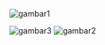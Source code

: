 
![gambar1](https://github.com/muhammadzidanfadilah/Tugas_Bisnis_Elektronik/assets/115553474/8004d39e-a682-4aa1-8628-9e3a6f835019)

![gambar3](https://github.com/muhammadzidanfadilah/Tugas_Bisnis_Elektronik/assets/115553474/48059735-cacc-48f3-aa67-b6858647fbbd)
![gambar2](https://github.com/muhammadzidanfadilah/Tugas_Bisnis_Elektronik/assets/115553474/0bd420a6-8b63-4188-82e1-ba260d1f784e)
